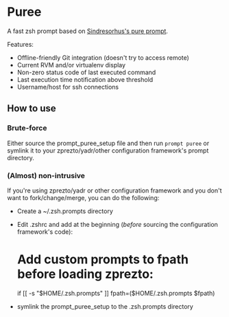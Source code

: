# Puree

A fast zsh prompt based on [Sindresorhus's pure prompt](https://github.com/sindresorhus/pure).

Features:

* Offline-friendly Git integration (doesn't try to access remote)
* Current RVM and/or virtualenv display
* Non-zero status code of last executed command
* Last execution time notification above threshold
* Username/host for ssh connections

## How to use

### Brute-force

Either source the prompt_puree_setup file and then run `prompt puree` or symlink it to your zprezto/yadr/other
configuration framework's prompt directory.

### (Almost) non-intrusive
If you're using zprezto/yadr or other configuration framework and you don't want to fork/change/merge, you can do the
following:

* Create a ~/.zsh.prompts directory
* Edit .zshrc and add at the beginning (_before_ sourcing the configuration framework's code):

    # Add custom prompts to fpath before loading zprezto:
    if [[ -s "$HOME/.zsh.prompts" ]] fpath=($HOME/.zsh.prompts $fpath)

* symlink the prompt_puree_setup to the .zsh.prompts directory